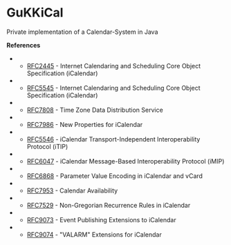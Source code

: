 # GuKKiCal


Private implementation of a Calendar-System in Java

**References**
    
* + [RFC2445](https://datatracker.ietf.org/doc/html/rfc2445) - Internet Calendaring and Scheduling Core Object Specification (iCalendar) 
* + [RFC5545](https://datatracker.ietf.org/doc/html/rfc5545) - Internet Calendaring and Scheduling Core Object Specification (iCalendar) 
* + [RFC7808](https://datatracker.ietf.org/doc/html/rfc7808) - Time Zone Data Distribution Service
* + [RFC7986](https://datatracker.ietf.org/doc/html/rfc7986) - New Properties for iCalendar


* - [RFC5546](https://datatracker.ietf.org/doc/html/rfc5546) - iCalendar Transport-Independent Interoperability Protocol (iTIP) 
* - [RFC6047](https://datatracker.ietf.org/doc/html/rfc6047) - iCalendar Message-Based Interoperability Protocol (iMIP)
* - [RFC6868](https://datatracker.ietf.org/doc/html/rfc6868) - Parameter Value Encoding in iCalendar and vCard
* - [RFC7953](https://datatracker.ietf.org/doc/html/rfc7953) - Calendar Availability
* - [RFC7529](https://datatracker.ietf.org/doc/html/rfc7529) - Non-Gregorian Recurrence Rules in iCalendar
* - [RFC9073](https://datatracker.ietf.org/doc/html/rfc9073) - Event Publishing Extensions to iCalendar
* - [RFC9074](https://datatracker.ietf.org/doc/html/rfc9074) - "VALARM" Extensions for iCalendar
 